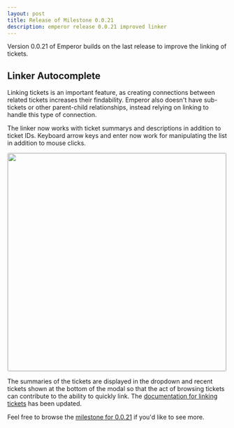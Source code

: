 ```yaml
---
layout: post
title: Release of Milestone 0.0.21
description: emperor release 0.0.21 improved linker
---
```


Version 0.0.21 of Emperor builds on the last release to improve the linking
of tickets.

## Linker Autocomplete

Linking tickets is an important feature, as creating connections between related
tickets increases their findability.  Emperor also doesn't have sub-tickets or
other parent-child relationships, instead relying on linking to handle this
type of connection.

The linker now works with ticket summarys and descriptions in addition to ticket IDs.
Keyboard arrow keys and enter now work for manipulating the list in addition
to mouse clicks.

<a href="http://cl.ly/image/2g1k3S251g3H/Screen%20Shot%202012-12-29%20at%209.38.43%20AM.png"><img style="border: 1px solid #ccc; border-radius: 3px;" width="500px" src="http://cl.ly/image/2g1k3S251g3H/Screen%20Shot%202012-12-29%20at%209.38.43%20AM.png"></a>

The summaries of the tickets are displayed in the dropdown and recent tickets
shown at the bottom of the modal so that the act of browsing tickets can
contribute to the ability to quickly link.  The [documentation for linking tickets](https://emperorapp.atlassian.net/wiki/display/EMP/Linking+Tickets)
has been updated.

Feel free to browse the [milestone for 0.0.21](http://issues.emperorapp.com/ticket/EMP-195)
if you'd like to see more.